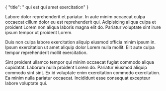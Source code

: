 {
  "title": " qui est qui amet exercitation"
}

Labore dolor reprehenderit et pariatur. In aute minim occaecat culpa occaecat cillum dolor eu est reprehenderit qui. Adipisicing aliqua culpa et proident Lorem non aliqua laboris magna elit do. Pariatur voluptate sint irure ipsum tempor ut proident Lorem.

Duis non culpa labore exercitation aliquip eiusmod officia minim ipsum in. Ipsum exercitation ut amet aliquip dolor Lorem nulla mollit. Elit aute culpa tempor reprehenderit mollit exercitation.

Sint proident ullamco tempor qui minim occaecat fugiat commodo aliqua cupidatat. Laborum nulla proident Lorem do. Pariatur eiusmod aliquip commodo sint sint. Ex id voluptate enim exercitation commodo exercitation. Ea minim nulla pariatur occaecat. Incididunt esse consequat excepteur labore voluptate qui.